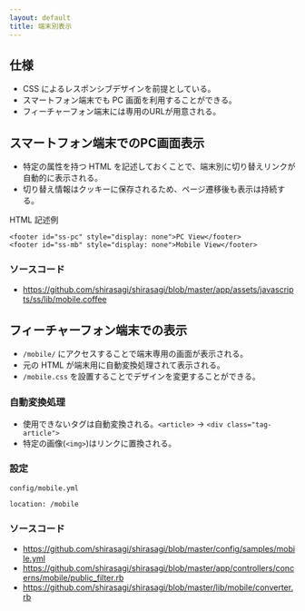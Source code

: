```yaml
---
layout: default
title: 端末別表示
---
```


## 仕様

- CSS によるレスポンシブデザインを前提としている。
- スマートフォン端末でも PC 画面を利用することができる。
- フィーチャーフォン端末には専用のURLが用意される。

## スマートフォン端末でのPC画面表示

- 特定の属性を持つ HTML を記述しておくことで、端末別に切り替えリンクが自動的に表示される。
- 切り替え情報はクッキーに保存されるため、ページ遷移後も表示は持続する。

HTML 記述例

~~~
<footer id="ss-pc" style="display: none">PC View</footer>
<footer id="ss-mb" style="display: none">Mobile View</footer>
~~~

### ソースコード

- <https://github.com/shirasagi/shirasagi/blob/master/app/assets/javascripts/ss/lib/mobile.coffee>

## フィーチャーフォン端末での表示

- `/mobile/` にアクセスすることで端末専用の画面が表示される。
- 元の HTML が端末用に自動変換処理されて表示される。
- `/mobile.css` を設置することでデザインを変更することができる。

### 自動変換処理

- 使用できないタグは自動変換される。`<article>` → `<div class="tag-article">`
- 特定の画像(`<img>`)はリンクに置換される。

### 設定

`config/mobile.yml`

~~~
location: /mobile
~~~

### ソースコード

- <https://github.com/shirasagi/shirasagi/blob/master/config/samples/mobile.yml>
- <https://github.com/shirasagi/shirasagi/blob/master/app/controllers/concerns/mobile/public_filter.rb>
- <https://github.com/shirasagi/shirasagi/blob/master/lib/mobile/converter.rb>

